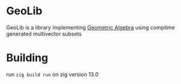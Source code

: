 
# GeoLib
GeoLib is a library implementing [Geometric Algebra](https://www.wikipedia.com/geometric_algebra) using comptime generated multivector subsets

# Building
run `zig build run` on zig version 13.0
